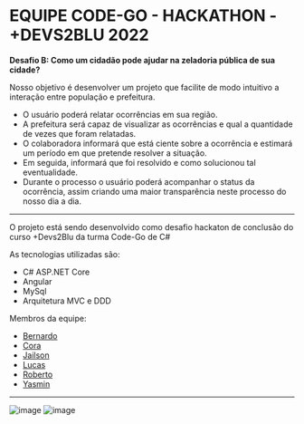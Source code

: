 # EQUIPE CODE-GO - HACKATHON - +DEVS2BLU 2022
**Desafio B: Como um cidadão pode ajudar na zeladoria pública de sua cidade?**

Nosso objetivo é desenvolver um projeto que facilite de modo intuitivo a interação entre população e prefeitura.
 - O usuário poderá relatar ocorrências em sua região.
 - A prefeitura será capaz de visualizar as ocorrências e qual a quantidade de vezes que foram relatadas.
 - O colaboradora informará que está ciente sobre a ocorrência e estimará um período em que pretende resolver a situação.
 - Em seguida, informará que foi resolvido e como solucionou tal eventualidade.
 - Durante o processo o usuário poderá acompanhar o status da ocorrência, assim criando uma maior transparência neste processo do nosso dia a dia.

_______________________________________________________________________________________________________________

O projeto está sendo desenvolvido como desafio hackaton de conclusão do curso +Devs2Blu da turma Code-Go de C#

As tecnologias utilizadas são:
 - C# ASP.NET Core
 - Angular
 - MySql
 - Arquitetura MVC e DDD

Membros da equipe:
 - [Bernardo](https://github.com/bernardogodac)
 - [Cora](https://github.com/coramori)
 - [Jailson](https://github.com/JailsonRoth)
 - [Lucas](https://github.com/Luc4sKr)
 - [Roberto](https://github.com/RobertoOliveiira)
 - [Yasmin](https://github.com/yasminvic)
_______________________________________________________________________________________________________________

![image](https://user-images.githubusercontent.com/35773596/224611390-eabf455c-f25f-436b-9e15-629d13bb9f20.png)
![image](https://user-images.githubusercontent.com/109560393/224811889-b90890c1-800f-437d-b3dc-af84e14b0b04.png)
